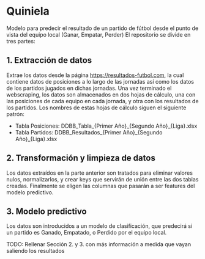 # Quiniela
Modelo para predecir el resultado de un partido de fútbol desde el punto de vista del equipo local (Ganar, Empatar, Perder)
El repositorio se divide en tres partes:
## 1. Extracción de datos
Extrae los datos desde la página https://resultados-futbol.com, la cual contiene datos de posiciones a lo largo de las jornadas así como los datos de los partidos jugados en dichas jornadas.
Una vez terminado el webscraping, los datos son almacenados en dos hojas de cálculo, una con las posiciones de cada equipo en cada jornada, y otra con los resultados de los partidos. 
Los nombres de estas hojas de cálculo siguen el siguiente patrón: 
* Tabla Posiciones: 
DDBB_Tabla\_{Primer Año}\_{Segundo Año}\_{Liga}.xlsx
* Tabla Partidos: 
DDBB_Resultados\_{Primer Año}\_{Segundo Año}\_{Liga}.xlsx
## 2. Transformación y limpieza de datos
Los datos extraídos en la parte anterior son tratados para eliminar valores nulos, normalizarlos, y crear keys que servirán de unión entre las dos tablas creadas.
Finalmente se eligen las columnas que pasarán a ser features del modelo predictivo.
## 3. Modelo predictivo
Los datos son introducidos a un modelo de clasificación, que predecirá si un partido es Ganado, Empatado, o Perdido por el equipo local.

TODO: Rellenar Sección 2. y 3. con más información a medida que vayan saliendo los resultados
